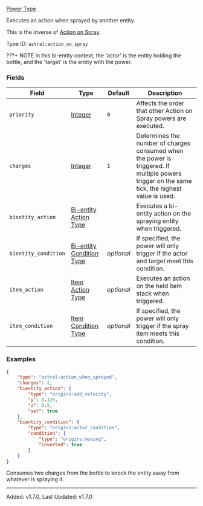 [Power Type](https://origins.readthedocs.io/en/1.10.0/types/power_types/)

Executes an action when sprayed by another entity.

This is the inverse of [Action on Spray](action_on_spray.md).

Type ID: `astral:action_on_spray`

???+ NOTE
    In this bi-entity context, the 'actor' is the entity holding the bottle, and the 'target' is the entity with the power.

### Fields

| Field                | Type                                                                                                 | Default    | Description                                                                                                                                    |
| -------------------- | ---------------------------------------------------------------------------------------------------- | ---------- | ---------------------------------------------------------------------------------------------------------------------------------------------- |
| `priority`           | [Integer](https://origins.readthedocs.io/en/1.10.0/types/data_types/integer/)                        | `0`        | Affects the order that other Action on Spray powers are executed.                                                                              |
| `charges`            | [Integer](https://origins.readthedocs.io/en/1.10.0/types/data_types/integer/)                        | `1`        | Determines the number of charges consumed when the power is triggered. If multiple powers trigger on the same tick, the highest value is used. |
| `bientity_action`    | [Bi-entity Action Type](https://origins.readthedocs.io/en/1.10.0/types/bientity_action_types/)       |            | Executes a bi-entity action on the spraying entity when triggered.                                                                             |
| `bientity_condition` | [Bi-entity Condition Type](https://origins.readthedocs.io/en/1.10.0/types/bientity_condition_types/) | *optional* | If specified, the power will only trigger if the actor and target meet this condition.                                                         |
| `item_action`        | [Item Action Type]((https://origins.readthedocs.io/en/1.10.0/types/item_action_types/))              | *optional* | Executes an action on the held item stack when triggered.                                                                                      |
| `item_condition`     | [Item Condition Type](https://origins.readthedocs.io/en/1.10.0/types/item_condition_types/)          | *optional* | If specified, the power will only trigger if the spray item meets this condition.                                                              |

### Examples

```json
{
    "type": "astral:action_when_sprayed",
    "charges": 2,
    "bientity_action": {
        "type": "origins:add_velocity",
        "y": 0.125,
        "z": 0.5,
        "set": true
    },
    "bientity_condition": {
        "type": "origins:actor_condition",
        "condition": {
            "type": "origins:moving",
            "inverted": true
        }
    }
}
```

Consumes two charges from the bottle to knock the entity away from whatever is spraying it.

---

Added: v1.7.0, Last Updated: v1.7.0